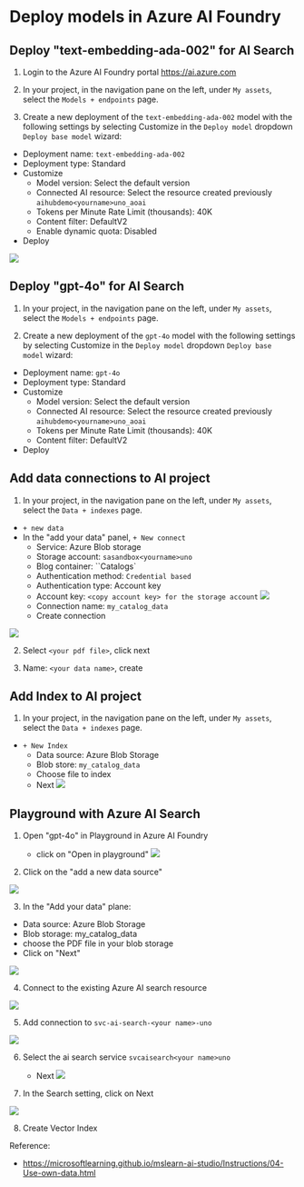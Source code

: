 # Deploy models in Azure AI Foundry

## Deploy "text-embedding-ada-002" for AI Search

1. Login to the Azure AI Foundry portal https://ai.azure.com

2. In your project, in the navigation pane on the left, under `My assets`, select the `Models + endpoints` page.

3. Create a new deployment of the `text-embedding-ada-002` model with the following settings by selecting Customize in the `Deploy model` dropdown `Deploy base model` wizard:

* Deployment name: `text-embedding-ada-002`
* Deployment type: Standard
* Customize
    * Model version: Select the default version
    * Connected AI resource: Select the resource created previously `aihubdemo<yourname>uno_aoai`
    * Tokens per Minute Rate Limit (thousands): 40K
    * Content filter: DefaultV2
    * Enable dynamic quota: Disabled
* Deploy

![](imgs/deploy_text_embedding_model_1.png)

## Deploy "gpt-4o" for AI Search

1. In your project, in the navigation pane on the left, under `My assets`, select the `Models + endpoints` page.

3. Create a new deployment of the `gpt-4o` model with the following settings by selecting Customize in the `Deploy model` dropdown `Deploy base model` wizard:

* Deployment name: `gpt-4o`
* Deployment type: Standard
* Customize
    * Model version: Select the default version
    * Connected AI resource: Select the resource created previously `aihubdemo<yourname>uno_aoai`
    * Tokens per Minute Rate Limit (thousands): 40K
    * Content filter: DefaultV2
* Deploy


## Add data connections to AI project

1. In your project, in the navigation pane on the left, under `My assets`, select the `Data + indexes` page.
* `+ new data`
* In the "add your data" panel, `+ New connect`
    * Service: Azure Blob storage
    * Storage account: `sasandbox<yourname>uno`
    * Blog container: ``Catalogs`
    * Authentication method: `Credential based`
    * Authentication type: Account key
    * Account key: `<copy account key> for the storage account`
    ![](imgs/account_key_storage_account.png)
    * Connection name: `my_catalog_data`
    * Create connection

![](imgs/add_my_catalog_data.png)

2. Select `<your pdf file>`, click next

3. Name: `<your data name>`, create

## Add Index to AI project

1. In your project, in the navigation pane on the left, under `My assets`, select the `Data + indexes` page.

* `+ New Index`
    * Data source: Azure Blob Storage
    * Blob store: `my_catalog_data`
    * Choose file to index
    * Next
![](imgs/add_index_to_project.png)



## Playground with Azure AI Search

1. Open "gpt-4o" in Playground in Azure AI Foundry
   * click on "Open in playground"
![](imgs/open_gpt4o_in_playground.png)

2. Click on the "add a new data source"

![](imgs/playground_add_your_data.png)

3. In the "Add your data" plane:
* Data source: Azure Blob Storage
* Blob storage: my_catalog_data
* choose the PDF file in your blob storage
* Click on "Next" 

![](imgs/playground_add_your_data_from_blobstore.png)

4. Connect to the existing Azure AI search resource

![](imgs/connect_ai_search_resource.png)

5. Add connection to `svc-ai-search-<your name>-uno`

![](imgs/add_ai_search_connection.png)

6. Select the ai search service `svcaisearch<your name>uno`
    * Next
![](imgs/select_ai_search_connection.png)

7. In the Search setting, click on Next
   
![](imgs/search_settings_text_embedding_ada.png)

8. Create Vector Index



Reference:
* https://microsoftlearning.github.io/mslearn-ai-studio/Instructions/04-Use-own-data.html
